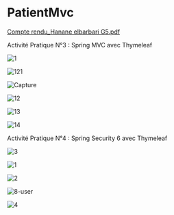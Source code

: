 # PatientMvc


[Compte rendu_Hanane elbarbari G5.pdf](https://github.com/HBr-Developer/PatientMvc/files/11299618/Compte.rendu_Hanane.elbarbari.G5.pdf)


Activité Pratique N°3 : Spring MVC avec Thymeleaf


![1](https://user-images.githubusercontent.com/80393682/232028362-2405206e-27a0-49d6-918a-b5a97a14693a.PNG)

![121](https://user-images.githubusercontent.com/80393682/232171814-be592b21-9216-47b5-a4bd-cea5a483e4d2.PNG)

![Capture](https://user-images.githubusercontent.com/80393682/232171519-9279c637-d950-4343-9506-6e59c7a94cfb.PNG)

![12](https://user-images.githubusercontent.com/80393682/232171710-e596f2cc-e8af-43b0-86da-c587020fcd31.PNG)

![13](https://user-images.githubusercontent.com/80393682/232171717-895e6efd-03bd-4eb3-8592-adede3c1b951.PNG)

![14](https://user-images.githubusercontent.com/80393682/232171720-33ed4ce4-2723-4114-92ff-a24b5be0594b.PNG)


Activité Pratique N°4 : Spring Security 6 avec Thymeleaf




![3](https://user-images.githubusercontent.com/80393682/234694014-db5e8ade-7459-4326-8108-255dd1bb38e3.PNG)



![1](https://user-images.githubusercontent.com/80393682/234694037-71959cf2-3867-4e53-9eeb-0a6264d4e60d.PNG)



![2](https://user-images.githubusercontent.com/80393682/234694058-ccdad9de-6231-45fb-87bb-4b21650e6a45.PNG)




![8-user](https://user-images.githubusercontent.com/80393682/232350504-1295105a-53ea-4bcf-9181-ef8e97901271.PNG)


![4](https://user-images.githubusercontent.com/80393682/232350522-6d229afb-d51f-472c-9728-447897ad5b53.PNG)


